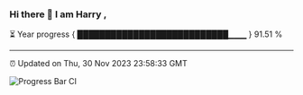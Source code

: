 ### Hi there 👋 I am Harry , 

⏳ Year progress { ███████████████████████████▁▁▁ } 91.51 %

---

⏰ Updated on Thu, 30 Nov 2023 23:58:33 GMT

![Progress Bar CI](https://github.com/duykhang68/duykhang68/workflows/Progress%20Bar%20CI/badge.svg)

